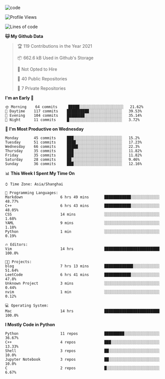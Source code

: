 
<!--
**liuyaanng/liuyaanng** is a ✨ _special_ ✨ repository because its `README.md` (this file) appears on your GitHub profile.

Here are some ideas to get you started:

- 🔭 I’m currently working on ...
- 🌱 I’m currently learning ...
- 👯 I’m looking to collaborate on ...
- 🤔 I’m looking for help with ...
- 💬 Ask me about ...
- 📫 How to reach me: ...
- 😄 Pronouns: ...
- ⚡ Fun fact: ...
-->


![code](https://cdn.jsdelivr.net/gh/liuyaanng/liuyaanng@1.0/code.gif) 

<!--START_SECTION:waka-->
![Profile Views](http://img.shields.io/badge/Profile%20Views-0-blue)

![Lines of code](https://img.shields.io/badge/From%20Hello%20World%20I%27ve%20Written-5.3%20million%20lines%20of%20code-blue)

**🐱 My Github Data** 

> 🏆 119 Contributions in the Year 2021
 > 
> 📦 662.6 kB Used in Github's Storage 
 > 
> 🚫 Not Opted to Hire
 > 
> 📜 40 Public Repositories 
 > 
> 🔑 7 Private Repositories  
 > 
**I'm an Early 🐤** 

```text
🌞 Morning    64 commits     █████░░░░░░░░░░░░░░░░░░░░   21.62% 
🌆 Daytime    117 commits    ██████████░░░░░░░░░░░░░░░   39.53% 
🌃 Evening    104 commits    ████████░░░░░░░░░░░░░░░░░   35.14% 
🌙 Night      11 commits     █░░░░░░░░░░░░░░░░░░░░░░░░   3.72%

```
📅 **I'm Most Productive on Wednesday** 

```text
Monday       45 commits     ███░░░░░░░░░░░░░░░░░░░░░░   15.2% 
Tuesday      51 commits     ████░░░░░░░░░░░░░░░░░░░░░   17.23% 
Wednesday    66 commits     █████░░░░░░░░░░░░░░░░░░░░   22.3% 
Thursday     35 commits     ███░░░░░░░░░░░░░░░░░░░░░░   11.82% 
Friday       35 commits     ███░░░░░░░░░░░░░░░░░░░░░░   11.82% 
Saturday     28 commits     ██░░░░░░░░░░░░░░░░░░░░░░░   9.46% 
Sunday       36 commits     ███░░░░░░░░░░░░░░░░░░░░░░   12.16%

```


📊 **This Week I Spent My Time On** 

```text
⌚︎ Time Zone: Asia/Shanghai

💬 Programming Languages: 
Markdown                 6 hrs 49 mins       ████████████░░░░░░░░░░░░░   48.77% 
C++                      6 hrs 43 mins       ████████████░░░░░░░░░░░░░   48.05% 
CSS                      14 mins             ░░░░░░░░░░░░░░░░░░░░░░░░░   1.68% 
YAML                     9 mins              ░░░░░░░░░░░░░░░░░░░░░░░░░   1.18% 
Python                   1 min               ░░░░░░░░░░░░░░░░░░░░░░░░░   0.19%

🔥 Editors: 
Vim                      14 hrs              █████████████████████████   100.0%

🐱‍💻 Projects: 
blog                     7 hrs 13 mins       █████████████░░░░░░░░░░░░   51.64% 
LeetCode                 6 hrs 41 mins       ████████████░░░░░░░░░░░░░   47.8% 
Unknown Project          3 mins              ░░░░░░░░░░░░░░░░░░░░░░░░░   0.44% 
nvim                     1 min               ░░░░░░░░░░░░░░░░░░░░░░░░░   0.12%

💻 Operating System: 
Mac                      14 hrs              █████████████████████████   100.0%

```

**I Mostly Code in Python** 

```text
Python                   11 repos            █████████░░░░░░░░░░░░░░░░   36.67% 
C++                      4 repos             ███░░░░░░░░░░░░░░░░░░░░░░   13.33% 
Shell                    3 repos             ██░░░░░░░░░░░░░░░░░░░░░░░   10.0% 
Jupyter Notebook         3 repos             ██░░░░░░░░░░░░░░░░░░░░░░░   10.0% 
C                        2 repos             █░░░░░░░░░░░░░░░░░░░░░░░░   6.67%

```



<!--END_SECTION:waka-->
